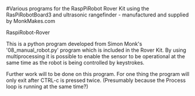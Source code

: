 #Various programs for the RaspPiRobot Rover Kit using the RasPiRobotBoard3 and ultrasonic rangefinder - manufactured and supplied by MonkMakes.com

RaspiRobot-Rover

This is a python program developed from Simon Monk's '08_manual_robot.py' program which is included in the Rover Kit. By using multiprocessing it is possible to enable the sensor to be operational at the same time as the robot is being controlled by keystrokes.

Further work will to be done on this program. For one thing the program will only exit after CTRL-c is pressed twice. (Presumably because the Process loop is running at the same time?)
